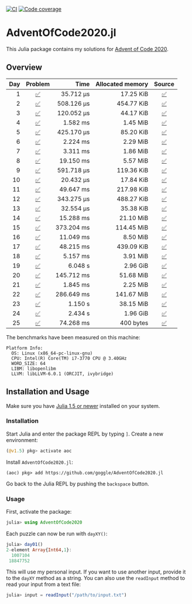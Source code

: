 [![CI](https://github.com/goggle/AdventOfCode2020.jl/workflows/CI/badge.svg)](https://github.com/goggle/AdventOfCode2020.jl/actions?query=workflow%3ACI+branch%3Amaster)
[![Code coverage](https://codecov.io/gh/goggle/AdventOfCode2020.jl/branch/master/graphs/badge.svg?branch=master)](https://codecov.io/github/goggle/AdventOfCode2020.jl?branch=master)

# AdventOfCode2020.jl

This Julia package contains my solutions for [Advent of Code 2020](https://adventofcode.com/2020/).

## Overview

| Day | Problem | Time | Allocated memory | Source |
|----:|:-------:|-----:|-----------------:|:------:|
| 1 | [:white_check_mark:](https://adventofcode.com/2020/day/1) | 35.712 μs | 17.25 KiB | [:white_check_mark:](https://github.com/goggle/AdventOfCode2020.jl/blob/master/src/day01/day01.jl) |
| 2 | [:white_check_mark:](https://adventofcode.com/2020/day/2) | 508.126 μs | 454.77 KiB | [:white_check_mark:](https://github.com/goggle/AdventOfCode2020.jl/blob/master/src/day02/day02.jl) |
| 3 | [:white_check_mark:](https://adventofcode.com/2020/day/3) | 120.052 μs | 44.17 KiB | [:white_check_mark:](https://github.com/goggle/AdventOfCode2020.jl/blob/master/src/day03/day03.jl) |
| 4 | [:white_check_mark:](https://adventofcode.com/2020/day/4) | 1.582 ms | 1.45 MiB | [:white_check_mark:](https://github.com/goggle/AdventOfCode2020.jl/blob/master/src/day04/day04.jl) |
| 5 | [:white_check_mark:](https://adventofcode.com/2020/day/5) | 425.170 μs | 85.20 KiB | [:white_check_mark:](https://github.com/goggle/AdventOfCode2020.jl/blob/master/src/day05/day05.jl) |
| 6 | [:white_check_mark:](https://adventofcode.com/2020/day/6) | 2.224 ms | 2.29 MiB | [:white_check_mark:](https://github.com/goggle/AdventOfCode2020.jl/blob/master/src/day06/day06.jl) |
| 7 | [:white_check_mark:](https://adventofcode.com/2020/day/7) | 3.311 ms | 1.86 MiB | [:white_check_mark:](https://github.com/goggle/AdventOfCode2020.jl/blob/master/src/day07/day07.jl) |
| 8 | [:white_check_mark:](https://adventofcode.com/2020/day/8) | 19.150 ms | 5.57 MiB | [:white_check_mark:](https://github.com/goggle/AdventOfCode2020.jl/blob/master/src/day08/day08.jl) |
| 9 | [:white_check_mark:](https://adventofcode.com/2020/day/9) | 591.718 μs | 119.36 KiB | [:white_check_mark:](https://github.com/goggle/AdventOfCode2020.jl/blob/master/src/day09/day09.jl) |
| 10 | [:white_check_mark:](https://adventofcode.com/2020/day/10) | 20.432 μs | 17.84 KiB | [:white_check_mark:](https://github.com/goggle/AdventOfCode2020.jl/blob/master/src/day10/day10.jl) |
| 11 | [:white_check_mark:](https://adventofcode.com/2020/day/11) | 49.647 ms | 217.98 KiB | [:white_check_mark:](https://github.com/goggle/AdventOfCode2020.jl/blob/master/src/day11/day11.jl) |$
| 12 | [:white_check_mark:](https://adventofcode.com/2020/day/12) | 343.275 μs | 488.27 KiB | [:white_check_mark:](https://github.com/goggle/AdventOfCode2020.jl/blob/master/src/day12/day12.jl) |
| 13 | [:white_check_mark:](https://adventofcode.com/2020/day/13) | 32.554 μs | 35.38 KiB | [:white_check_mark:](https://github.com/goggle/AdventOfCode2020.jl/blob/master/src/day13/day13.jl) |
| 14 | [:white_check_mark:](https://adventofcode.com/2020/day/14) | 15.288 ms | 21.10 MiB | [:white_check_mark:](https://github.com/goggle/AdventOfCode2020.jl/blob/master/src/day14/day14.jl) |
| 15 | [:white_check_mark:](https://adventofcode.com/2020/day/15) | 373.204 ms | 114.45 MiB | [:white_check_mark:](https://github.com/goggle/AdventOfCode2020.jl/blob/master/src/day15/day15.jl) |
| 16 | [:white_check_mark:](https://adventofcode.com/2020/day/16) | 11.049 ms | 8.50 MiB | [:white_check_mark:](https://github.com/goggle/AdventOfCode2020.jl/blob/master/src/day16/day16.jl) |
| 17 | [:white_check_mark:](https://adventofcode.com/2020/day/17) | 48.215 ms | 439.09 KiB | [:white_check_mark:](https://github.com/goggle/AdventOfCode2020.jl/blob/master/src/day17/day17.jl) |
| 18 | [:white_check_mark:](https://adventofcode.com/2020/day/18) | 5.157 ms | 3.91 MiB | [:white_check_mark:](https://github.com/goggle/AdventOfCode2020.jl/blob/master/src/day18/day18.jl) |
| 19 | [:white_check_mark:](https://adventofcode.com/2020/day/19) | 6.048 s | 2.96 GiB | [:white_check_mark:](https://github.com/goggle/AdventOfCode2020.jl/blob/master/src/day19/day19.jl) |
| 20 | [:white_check_mark:](https://adventofcode.com/2020/day/20) | 145.712 ms | 51.68 MiB | [:white_check_mark:](https://github.com/goggle/AdventOfCode2020.jl/blob/master/src/day20/day20.jl) |
| 21 | [:white_check_mark:](https://adventofcode.com/2020/day/21) | 1.845 ms | 2.25 MiB | [:white_check_mark:](https://github.com/goggle/AdventOfCode2020.jl/blob/master/src/day21/day21.jl) |
| 22 | [:white_check_mark:](https://adventofcode.com/2020/day/22) | 286.649 ms | 141.67 MiB | [:white_check_mark:](https://github.com/goggle/AdventOfCode2020.jl/blob/master/src/day22/day22.jl) |
| 23 | [:white_check_mark:](https://adventofcode.com/2020/day/23) | 1.150 s | 38.15 MiB | [:white_check_mark:](https://github.com/goggle/AdventOfCode2020.jl/blob/master/src/day23/day23.jl) |
| 24 | [:white_check_mark:](https://adventofcode.com/2020/day/24) | 2.434 s | 1.96 GiB | [:white_check_mark:](https://github.com/goggle/AdventOfCode2020.jl/blob/master/src/day24/day24.jl) |
| 25 | [:white_check_mark:](https://adventofcode.com/2020/day/25) | 74.268 ms | 400 bytes | [:white_check_mark:](https://github.com/goggle/AdventOfCode2020.jl/blob/master/src/day25/day25.jl) |


The benchmarks have been measured on this machine:
```
Platform Info:
  OS: Linux (x86_64-pc-linux-gnu)
  CPU: Intel(R) Core(TM) i7-3770 CPU @ 3.40GHz
  WORD_SIZE: 64
  LIBM: libopenlibm
  LLVM: libLLVM-6.0.1 (ORCJIT, ivybridge)
```


## Installation and Usage

Make sure you have [Julia 1.5 or newer](https://julialang.org/downloads/)
installed on your system.


### Installation

Start Julia and enter the package REPL by typing `]`. Create a new
environment:
```julia
(@v1.5) pkg> activate aoc
```

Install `AdventOfCode2020.jl`:
```
(aoc) pkg> add https://github.com/goggle/AdventOfCode2020.jl
```

Go back to the Julia REPL by pushing the `backspace` button.


### Usage

First, activate the package:
```julia
julia> using AdventOfCode2020
```

Each puzzle can now be run with `dayXY()`:
```julia
julia> day01()
2-element Array{Int64,1}:
  1007104
 18847752
```

This will use my personal input. If you want to use another input, provide it
to the `dayXY` method as a string. You can also use the `readInput` method
to read your input from a text file:
```julia
julia> input = readInput("/path/to/input.txt")
```
